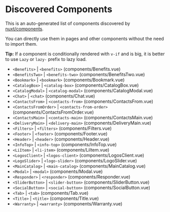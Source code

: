 # Discovered Components

This is an auto-generated list of components discovered by [nuxt/components](https://github.com/nuxt/components).

You can directly use them in pages and other components without the need to import them.

**Tip:** If a component is conditionally rendered with `v-if` and is big, it is better to use `Lazy` or `lazy-` prefix to lazy load.

- `<Benefits>` | `<benefits>` (components/Benefits.vue)
- `<BenefitsTwo>` | `<benefits-two>` (components/BenefitsTwo.vue)
- `<Bookmark>` | `<bookmark>` (components/Bookmark.vue)
- `<CatalogBox>` | `<catalog-box>` (components/CatalogBox.vue)
- `<CatalogModal>` | `<catalog-modal>` (components/CatalogModal.vue)
- `<Chat>` | `<chat>` (components/Chat.vue)
- `<ContactsFrom>` | `<contacts-from>` (components/ContactsFrom.vue)
- `<ContactsFromOrder>` | `<contacts-from-order>` (components/ContactsFromOrder.vue)
- `<ContactsMain>` | `<contacts-main>` (components/ContactsMain.vue)
- `<DeliveryMain>` | `<delivery-main>` (components/DeliveryMain.vue)
- `<Filters>` | `<filters>` (components/Filters.vue)
- `<Footer>` | `<footer>` (components/Footer.vue)
- `<Header>` | `<header>` (components/Header.vue)
- `<InfoTop>` | `<info-top>` (components/InfoTop.vue)
- `<LiItem>` | `<li-item>` (components/LiItem.vue)
- `<LogosClient>` | `<logos-client>` (components/LogosClient.vue)
- `<LogoSlider>` | `<logo-slider>` (components/LogoSlider.vue)
- `<MainCatalog>` | `<main-catalog>` (components/MainCatalog.vue)
- `<Modal>` | `<modal>` (components/Modal.vue)
- `<Responder>` | `<responder>` (components/Responder.vue)
- `<SliderButton>` | `<slider-button>` (components/SliderButton.vue)
- `<SocialButton>` | `<social-button>` (components/SocialButton.vue)
- `<Tab>` | `<tab>` (components/Tab.vue)
- `<Title>` | `<title>` (components/Title.vue)
- `<Warranty>` | `<warranty>` (components/Warranty.vue)
